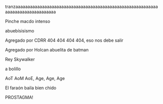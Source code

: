 tranzaaaaaaaaaaaaaaaaaaaaaaaaaaaaaaaaaaaaaaaaaaaaaaaaaaaaaaaaaaaaaaaaaaaaaaaaaaaaaaaa

Pinche macdo intenso

abuebísisismo 

Agregado por CDRR
404 404 404 404, eso nos debe salir

Agregado por Holcan
abuelita de batman


Rey Skywalker

a bolillo

AoT AoM AoE, Age, Age, Age

El faraón baila bien chido

PROSTAGMA!
